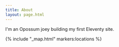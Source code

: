```yaml
---
title: About
layout: page.html
---
```


I'm an Opossum joey building my first Eleventy site.

{% include "_map.html" markers:locations %}
